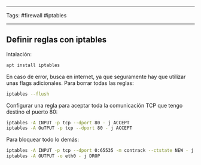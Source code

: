 ------
Tags: #firewall #iptables 

-------
## Definir reglas con iptables

Intalación:
```bash
apt install iptables
```

En caso de error, busca en internet, ya que seguramente hay que utilizar unas flags adicionales. 
Para borrar todas las reglas:
```bash
iptables --flush
```

Configurar una regla para aceptar toda la comunicación TCP que tengo destino el puerto 80:
```bash
iptables -A INPUT -p tcp --dport 80 - j ACCEPT
iptables -A OuTPUT -p tcp --dport 80 - j ACCEPT
```

Para bloquear todo lo demás:
```bash
iptables -A INPUT -p tcp --dport 0:65535 -m contrack --ctstate NEW - j DROP
iptables -A OUTPUT -o eth0 - j DROP
```
